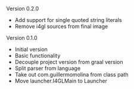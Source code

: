 Version 0.2.0

- Add support for single quoted string literals
- Remove i4gl sources from final image

Version 0.1.0

- Initial version
- Basic functionality
- Decouple project version from graal version
- Split parser from language
- Take out com.guillermomolina from class path
- Move launcher.I4GLMain to Launcher